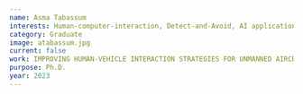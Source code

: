 ```yaml
---
name: Asma Tabassum
interests: Human-computer-interaction, Detect-and-Avoid, AI applications in control system design, controller design for Aerospace Applications.
category: Graduate
image: atabassum.jpg
current: false
work: IMPROVING HUMAN-VEHICLE INTERACTION STRATEGIES FOR UNMANNED AIRCRAFT SYSTEM OPERATIONS IN UNCERTAIN ENVIRONMENTS 
purpose: Ph.D.
year: 2023
---
```


